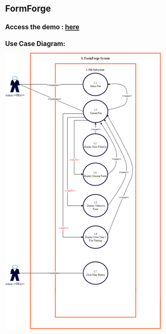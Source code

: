 # FormForge

## Access the demo : [here](http://formforge.xcalico.com:5000)

## Use Case Diagram:
![Use Case Diagram](Images/FormForge-UCD-Final.drawio.png)
